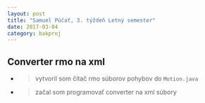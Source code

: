 ```yaml
---
layout: post
title: "Samuel Púčať, 3. týždeň Letný semester"
date: 2017-03-04
category: bakproj
---
```

## **Converter rmo na xml**
* >vytvoril som čítač rmo súborov pohybov do `Motion.java`
* >začal som programovať converter na xml súbory

